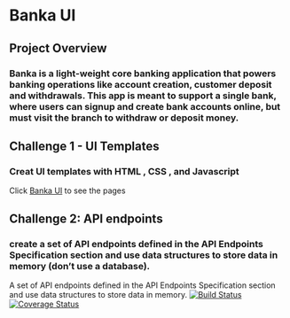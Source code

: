 # Banka UI
## Project Overview

### Banka is a light-weight core banking application that powers banking operations like account creation, customer deposit and withdrawals. This app is meant to support a single bank, where users can signup and create bank accounts online, but must visit the branch to withdraw or deposit money.


## Challenge 1 - UI Templates
### Creat UI templates with HTML , CSS , and Javascript
Click [Banka UI](https://ridbay.github.io/Banka/) to see the pages
 


## Challenge 2: API endpoints
### create a set of API endpoints defined in the API Endpoints Specification section and use data structures to store data in memory (don’t use a database).

A set of API endpoints defined in the API Endpoints Specification section and use data structures to store data in memory.
[![Build Status](https://travis-ci.org/ridbay/Banka.svg?branch=master)](https://travis-ci.org/ridbay/Banka) [![Coverage Status](https://coveralls.io/repos/github/ridbay/Banka/badge.svg?branch=master)](https://coveralls.io/github/ridbay/Banka?branch=master)

